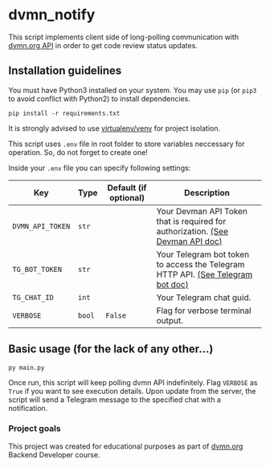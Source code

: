 # dvmn_notify

This script implements client side of long-polling communication with [dvmn.org API](https://dvmn.org/api/docs/) in order to get code review status updates. 

## Installation guidelines


You must have Python3 installed on your system.
You may use `pip` (or `pip3` to avoid conflict with Python2) to install dependencies.
```
pip install -r requirements.txt
```
It is strongly advised to use [virtualenv/venv](https://docs.python.org/3/library/venv.html) for project isolation.

This script uses `.env` file in root folder to store variables neccessary for operation. So, do not forget to create one!

Inside your `.env` file you can specify following settings:

| Key | Type | Default (if optional) | Description |
| - | - | - | - |
| `DVMN_API_TOKEN` | `str` |  | Your Devman API Token that is required for authorization. [(See Devman API doc)](https://dvmn.org/api/docs/)
| `TG_BOT_TOKEN` | `str` |  | Your Telegram bot token to access the Telegram HTTP API. [(See Telegram bot doc)](https://core.telegram.org/bots#6-botfather)
| `TG_CHAT_ID` | `int` |  | Your Telegram chat guid.
| `VERBOSE` | `bool` | `False` | Flag for verbose terminal output.



## Basic usage (for the lack of any other...)

```
py main.py 
```

Once run, this script will keep polling dvmn API indefinitely. Flag `VERBOSE` as `True` if you want to see execution details. Upon update from the server, the script will send a Telegram message to the specified chat with a notification.

### Project goals

This project was created for educational purposes as part of [dvmn.org](https://dvmn.org/) Backend Developer course.